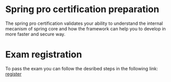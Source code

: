 # Spring pro certification preparation
The spring pro certification validates your ability to understand the internal mecanism of spring core and how the framework can help you to develop in more faster and secure way.

# Exam registration
To pass the exam you can follow the desribed steps in the following link: [register](https://www.vmware.com/learning/certification/spring-pro-develop-exam.html)
